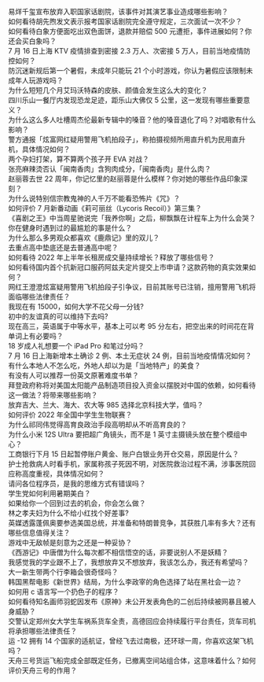 易烊千玺宣布放弃入职国家话剧院，该事件对其演艺事业造成哪些影响？  
如何看待胡先煦发文表示报考国家话剧院完全遵守规定，三次面试一次不少？  
如何看待白象方便面吃出双色面饼，退款并赔偿 500 元遭拒，事件进展如何？你还会买白象吗？  
7 月 16 日上海 KTV 疫情排查到密接 2.3 万人、次密接 5 万人，目前当地疫情防控如何？  
防沉迷新规后第一个暑假，未成年只能玩 21 个小时游戏，你认为暑假应该限制未成年人玩游戏吗？  
为什么短短几个月艾玛沃特森的皮肤、颜值会发生这么大的变化？  
四川乐山一餐厅内发现恐龙足迹，距乐山大佛仅 5 公里，这一发现有哪些重要意义？  
为什么这么多人吐槽周杰伦最新专辑中的嗓音？他的嗓音退化了吗？对唱歌有什么影响？  
警方通报「炫富网红疑用警用飞机拍段子」，称拍摄视频所用直升机为民用直升机，具体情况如何？  
两个孕妇打架，算不算两个孩子开 EVA 对战？  
张亮麻辣烫否认「闽南香肉」含狗肉成分，「闽南香肉」是什么肉？  
赵丽蓉去世 22 周年，你记忆里的赵丽蓉是什么模样？你对她的哪些作品印象深刻？  
为什么说特别信宗教鬼神的人千万不能看恐怖片《咒》？  
如何评价 7 月新番动画《莉可丽丝（Lycoris Recoil）》第三集？  
《喜剧之王》中当周星驰说完「我养你啊」之后，柳飘飘在计程车上为什么会哭？  
你在健身时遇到过的最尴尬的事是什么？  
为什么那么多男观众都喜欢《鹿鼎记》里的双儿？  
去重点高中垫底还是去普通高中呢？  
如何看待 2022 年上半年长租房成交量持续增长？释放了哪些信号？  
如何看待国内首个抗新冠口服药阿兹夫定片提交上市申请？这款药物的真实效果如何？  
网红王澄澄炫富疑用警用飞机拍段子引争议，目前其账号已注销，擅用警用飞机将面临哪些法律责任？  
我现在有 15000，如何大学不花父母一分钱?  
初中的友谊真的可以维持下去吗?  
现在高三，英语属于中等水平，基本上可以考 95 分左右，把空出来的时间花在背单词上有必要吗？  
18 岁成人礼想要一个 iPad Pro 和笔过分吗？  
7 月 16 日上海新增本土确诊 2 例、本土无症状 24 例，目前当地疫情情况如何？  
有什么本地人不怎么吃，外地人却以为是「当地特产」的美食？  
有没有人可以推荐一份英文原著难度书单？  
拜登政府称将对美国太阳能产品制造项目投入资金以摆脱对中国的依赖，如何看待这一做法？将带来哪些影响？  
放弃吉大、兰大、海大、农大等 985 选择北京科技大学，值吗？  
如何评价 2022 年全国中学生生物联赛？  
为什么祁同伟觉得高育良政治手段高明却从不听高育良的？  
为什么小米 12S Ultra 要把超广角镜头，而不是 1 英寸主摄镜头放在整个模组中心？  
工商银行下月 15 日起暂停账户黄金、账户白银业务开仓交易，原因是什么？  
护士抢救病人时看手机，家属称孩子死因不明，对医院救治过程不满，涉事医院回应称高度重视，具体情况如何？  
请问各位程序员，是我的思维方式有错误吗？  
学生党如何利用暑期美白？  
如果给你一个回到过去的机会，你会怎么做？  
林之孝夫妇为什么不给小红找个好差事?  
英媒透露蓬佩奥要参选美国总统，并准备和特朗普竞争，其获胜几率有多大？还有哪些信息值得关注？  
游戏中无敌帧是刻意为之还是一种妥协？  
《西游记》中唐僧为什么每次都不相信悟空的话，非要说别人不是妖精？  
我感觉我的学业跟不上了，我想放弃又不想放弃，我该怎么办，我还有希望吗？  
大一新生带两个行李箱会很奇怪吗？  
韩国黑帮电影《新世界》结局，为什么李政宰的角色选择了站在黑社会一边？  
如何用 c 语言写一个扔色子的程序？  
如何看待知名画师羽蛇因发布《原神》未公开发表角色的二创后持续被网暴且被人身威胁？  
交警认定郑州女大学生车祸系货车全责，高德回应会持续履行平台责任，货车司机将承担哪些法律责任？  
运 -12 拥有 14 个国家的适航证，曾经飞去过南极，还环球一周，你喜欢这架飞机吗？  
天舟三号货运飞船完成全部既定任务，已撤离空间站组合体，这意味着什么？如何评价天舟三号的作用？  
